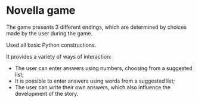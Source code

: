 # Novella game
The game presents 3 different endings, which are determined by choices made by the user during the game.

Used all basic Python constructions.


It provides a variety of ways of interaction:
- The user can enter answers using numbers, choosing from a suggested list;
- It is possible to enter answers using words from a suggested list;
- The user can write their own answers, which also influence the development of the story.
